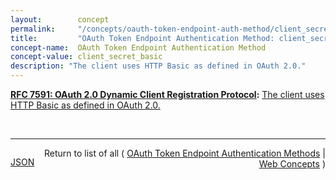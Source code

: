 ```yaml
---
layout:        concept
permalink:     "/concepts/oauth-token-endpoint-auth-method/client_secret_basic"
title:         "OAuth Token Endpoint Authentication Method: client_secret_basic"
concept-name:  OAuth Token Endpoint Authentication Method
concept-value: client_secret_basic
description: "The client uses HTTP Basic as defined in OAuth 2.0."
---
```


**[RFC 7591: OAuth 2.0 Dynamic Client Registration Protocol](/specs/IETF/RFC/7591 "This specification defines mechanisms for dynamically registering OAuth 2.0 clients with authorization servers. Registration requests send a set of desired client metadata values to the authorization server. The resulting registration responses return a client identifier to use at the authorization server and the client metadata values registered for the client. The client can then use this registration information to communicate with the authorization server using the OAuth 2.0 protocol. This specification also defines a set of common client metadata fields and values for clients to use during registration."):** [The client uses HTTP Basic as defined in OAuth 2.0.](http://tools.ietf.org/html/rfc7591#section-2 "Read documentation for OAuth Token Endpoint Authentication Method &#34;client_secret_basic&#34;")

<br/>
<hr/>

<p style="float : left"><a href="./client_secret_basic.json" title="JSON representing this particular Web Concept value">JSON</a></p>
<p style="text-align: right">Return to list of all ( <a href="../oauth-token-endpoint-auth-method/">OAuth Token Endpoint Authentication Methods</a> | <a href="../">Web Concepts</a> )</p>
